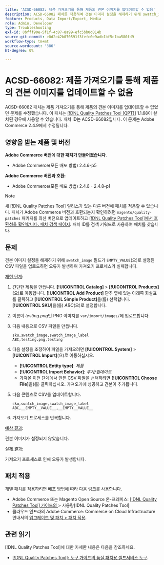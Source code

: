 ```yaml
---
title: 'ACSD-66082: 제품 가져오기를 통해 제품의 견본 이미지를 업데이트할 수 없음'
description: ACSD-66082 패치를 적용하여 견본 이미지 설정을 해제하기 위해 swatch_image 필드가 EMPTY_VALUE로 설정된 CSV 파일을 업로드하면 오류로 인해 가져오기 프로세스가 실패하는 Adobe Commerce 문제를 해결합니다.
feature: Products, Data Import/Export, Media
role: Admin, Developer
type: Troubleshooting
exl-id: 0bfff90e-5f1f-4c87-8a99-efc5bb0d814b
source-git-commit: e0d2e42b070591f3fefc0e9adb1bf5c1ba580fd9
workflow-type: tm+mt
source-wordcount: '386'
ht-degree: 0%

---
```


# ACSD-66082: 제품 가져오기를 통해 제품의 견본 이미지를 업데이트할 수 없음

ACSD-66082 패치는 제품 가져오기를 통해 제품의 견본 이미지를 업데이트할 수 없었던 문제를 수정했습니다. 이 패치는 [[!DNL Quality Patches Tool (QPT)]](/help/tools/quality-patches-tool/quality-patches-tool-to-self-serve-quality-patches.md) 1.1.68이 설치된 경우에 사용할 수 있습니다. 패치 ID는 ACSD-66082입니다. 이 문제는 Adobe Commerce 2.4.9에서 수정됩니다.

## 영향을 받는 제품 및 버전

**Adobe Commerce 버전에 대한 패치가 만들어졌습니다.**

* Adobe Commerce(모든 배포 방법) 2.4.6-p5

**Adobe Commerce 버전과 호환:**

* Adobe Commerce(모든 배포 방법) 2.4.6 - 2.4.8-p1

>[!NOTE]
>
>새 [!DNL Quality Patches Tool] 릴리스가 있는 다른 버전에 패치를 적용할 수 있습니다. 패치가 Adobe Commerce 버전과 호환되는지 확인하려면 `magento/quality-patches` 패키지를 최신 버전으로 업데이트하고 [[!DNL Quality Patches Tool]에서 호환성을 확인합니다. 패치 검색 페이지](https://experienceleague.adobe.com/tools/commerce-quality-patches/index.html?lang=ko). 패치 ID를 검색 키워드로 사용하여 패치를 찾습니다.

## 문제

견본 이미지 설정을 해제하기 위해 `swatch_image` 필드가 `EMPTY_VALUE`(으)로 설정된 CSV 파일을 업로드하면 오류가 발생하여 가져오기 프로세스가 실패합니다.

<u>재현 단계</u>:

1. 간단한 제품을 만듭니다. **[!UICONTROL Catalog]** > **[!UICONTROL Products]**(으)로 이동합니다. **[!UICONTROL Add Product]** 단추 옆에 있는 아래쪽 화살표를 클릭하고 **[!UICONTROL Simple Product]**&#x200B;을(를) 선택합니다. **[!UICONTROL SKU]**&#x200B;을(를) *ABC*(으)로 설정합니다.
1. 이름이 *testing.png*&#x200B;인 PNG 이미지를 `var/import/images/`에 업로드합니다.
1. 다음 내용으로 CSV 파일을 만듭니다.

   ```
   sku,swatch_image,swatch_image_label
   ABC,testing.png,testing
   ```

1. 다음 설정을 조정하여 파일을 가져오려면 **[!UICONTROL System]** > **[!UICONTROL Import]**(으)로 이동하십시오.
   * **[!UICONTROL Entity type]**: *제품*
   * **[!UICONTROL Import Behavior]**: *추가/업데이트*
   * 가져올 이전 단계에서 만든 CSV 파일을 선택하려면 **[!UICONTROL Choose File]**&#x200B;을(를) 클릭하십시오. 가져오기에 성공하고 견본이 추가됩니다.
1. 다음 콘텐츠로 CSV를 업데이트합니다.

   ```
   sku,swatch_image,swatch_image_label
   ABC,__EMPTY__VALUE__,__EMPTY__VALUE__
   ```

1. 가져오기 프로세스를 반복합니다.

<u>예상 결과</u>:

견본 이미지가 설정되지 않았습니다.

<u>실제 결과</u>:

가져오기 프로세스로 인해 오류가 발생합니다.

## 패치 적용

개별 패치를 적용하려면 배포 방법에 따라 다음 링크를 사용합니다.

* Adobe Commerce 또는 Magento Open Source 온-프레미스: [[!DNL Quality Patches Tool]  가이드의 &#x200B;](/help/tools/quality-patches-tool/usage.md)> 사용량[!DNL Quality Patches Tool]
* 클라우드 인프라의 Adobe Commerce: Commerce on Cloud Infrastructure 안내서의 [업그레이드 및 패치 > 패치 적용](https://experienceleague.adobe.com/docs/commerce-cloud-service/user-guide/develop/upgrade/apply-patches.html?lang=ko).

## 관련 읽기

[!DNL Quality Patches Tool]에 대한 자세한 내용은 다음을 참조하세요.

* [[!DNL Quality Patches Tool]: 도구 가이드의 품질 패치용 셀프서비스 도구](/help/tools/quality-patches-tool/quality-patches-tool-to-self-serve-quality-patches.md).
